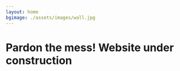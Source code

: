 ```yaml
---
layout: home 
bgimage: ./assets/images/wall.jpg 
---
```


# Pardon the mess! Website under construction
